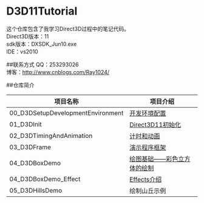# D3D11Tutorial
这个仓库包含了我学习Direct3D过程中的笔记代码。</br>
Direct3D版本：11</br>
sdk版本：DXSDK_Jun10.exe</br>
IDE：vs2010</br>

##联系方式
QQ：253293026</br>
博客：http://www.cnblogs.com/Ray1024/

##仓库简介

|项目名称|项目介绍|
| ----|----|
| 00_D3DSetupDevelopmentEnvironment|[开发环境配置](http://www.cnblogs.com/Ray1024/p/6048842.html)|
| 01_D3DInit|[Direct3D11初始化](http://www.cnblogs.com/Ray1024/p/6084609.html)|
| 02_D3DTimingAndAnimation|[计时和动画](http://www.cnblogs.com/Ray1024/p/6085853.html)|
| 03_D3DFrame|[演示程序框架](http://www.cnblogs.com/Ray1024/p/6087921.html)|
| 04_D3DBoxDemo|[绘图基础——彩色立方体的绘制](http://www.cnblogs.com/Ray1024/p/6093773.html)|
| 04_D3DBoxDemo_Effect|[Effects介绍](http://www.cnblogs.com/Ray1024/p/6101284.html)|
| 05_D3DHillsDemo|绘制山丘示例|